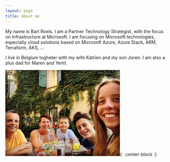 ```yaml
---
layout: page
title: About me
---
```


My name is Bart Roels. 
I am a Partner Technology Strategist, with the focus on Infrastructure at Microsoft.
I am focusing on Microsoft technologies, especially cloud solutions based on Microsoft Azure, Azure Stack, ARM, Terraform, AKS, ...

I live in Belgium togheter with my wife Katrien and my son Joren. I am also a plus dad for Maren and Yentl.

![Image of my family](img/myfamily.jpg){: .center-block :}

